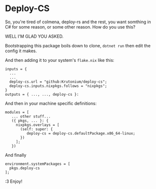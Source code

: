 # Deploy-CS

So, you're tired of colmena, deploy-rs and the rest, you want somthing in C# for some reason, or some other reason. How do you use this?

WELL I'M GLAD YOU ASKED.

Bootstrapping this package boils down to clone, `dotnet run` then edit the config it makes.

And then adding it to your system's `flake.nix` like this:

```
inputs = {
  ...
  ...
  deploy-cs.url = "github:Krutonium/deploy-cs";
  deploy-cs.inputs.nixpkgs.follows = "nixpkgs";
}
outputs = { ..., ..., deploy-cs }:
```
And then in your machine specific definitions:

```
modules = [
   ... other stuff...
   ({ pkgs, ... }: {
     nixpkgs.overlays = [
       (self: super: {
          deploy-cs = deploy-cs.defaultPackage.x86_64-linux;
       })
     ];
   })
```

And finally

```
environment.systemPackages = [
  pkgs.deploy-cs
];
```

:3 Enjoy!

